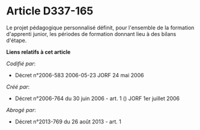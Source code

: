 # Article D337-165

Le projet pédagogique personnalisé définit, pour l'ensemble de la formation d'apprenti junior, les périodes de formation
donnant lieu à des bilans d'étape.

**Liens relatifs à cet article**

_Codifié par_:

  - Décret n°2006-583 2006-05-23 JORF 24 mai 2006

_Créé par_:

  - Décret n°2006-764 du 30 juin 2006 - art. 1 () JORF 1er juillet 2006

_Abrogé par_:

  - Décret n°2013-769 du 26 août 2013 - art. 1
